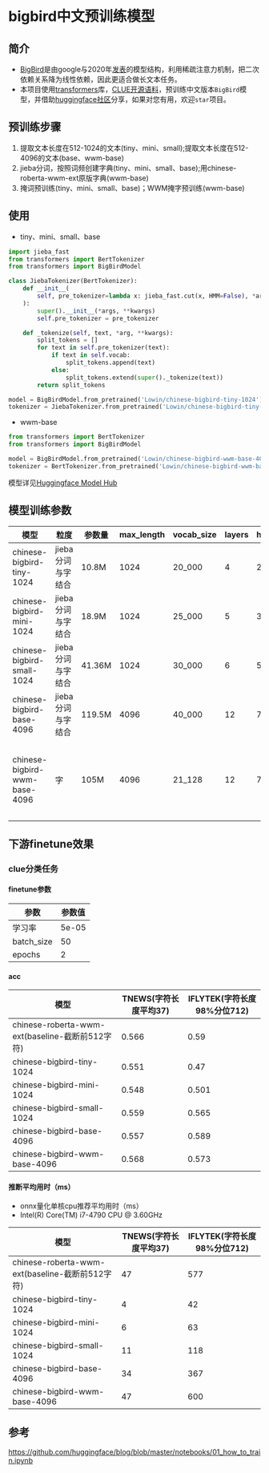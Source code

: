 # bigbird中文预训练模型

## 简介
+ [BigBird](https://github.com/google-research/bigbird)是由google与2020年[发表](https://arxiv.org/abs/2007.14062)的模型结构，利用稀疏注意力机制，把二次依赖关系降为线性依赖，因此更适合做长文本任务。
+ 本项目使用[transformers](https://github.com/huggingface/transformers)库，[CLUE开源语料](https://github.com/brightmart/nlp_chinese_corpus)，预训练中文版本`BigBird`模型，并借助[huggingface社区](https://huggingface.co/Lowin)分享，如果对您有用，欢迎`star`项目。

## 预训练步骤
1. 提取文本长度在512-1024的文本(tiny、mini、small);提取文本长度在512-4096的文本(base、wwm-base)
2. jieba分词，按照词频创建字典(tiny、mini、small、base);用chinese-roberta-wwm-ext原版字典(wwm-base)
3. 掩词预训练(tiny、mini、small、base)；WWM掩字预训练(wwm-base)

## 使用
+ tiny、mini、small、base
```python
import jieba_fast
from transformers import BertTokenizer
from transformers import BigBirdModel

class JiebaTokenizer(BertTokenizer):
    def __init__(
        self, pre_tokenizer=lambda x: jieba_fast.cut(x, HMM=False), *args, **kwargs
    ):
        super().__init__(*args, **kwargs)
        self.pre_tokenizer = pre_tokenizer

    def _tokenize(self, text, *arg, **kwargs):
        split_tokens = []
        for text in self.pre_tokenizer(text):
            if text in self.vocab:
                split_tokens.append(text)
            else:
                split_tokens.extend(super()._tokenize(text))
        return split_tokens

model = BigBirdModel.from_pretrained('Lowin/chinese-bigbird-tiny-1024')
tokenizer = JiebaTokenizer.from_pretrained('Lowin/chinese-bigbird-tiny-1024')
```

+ wwm-base

```python
from transformers import BertTokenizer
from transformers import BigBirdModel

model = BigBirdModel.from_pretrained('Lowin/chinese-bigbird-wwm-base-4096')
tokenizer = BertTokenizer.from_pretrained('Lowin/chinese-bigbird-wwm-base-4096')
```

模型详见[Huggingface Model Hub](https://huggingface.co/Lowin)

## 模型训练参数
| 模型                          | 粒度              | 参数量 | max_length | vocab_size | layers | hidden_size | heads | total_step |
|-------------------------------|-------------------|--------|------------|------------|--------|-------------|-------|------------|
| chinese-bigbird-tiny-1024     | jieba分词与字结合 | 10.8M  | 1024       | 20_000     | 4      | 220         | 11    | 150K       |
| chinese-bigbird-mini-1024     | jieba分词与字结合 | 18.9M  | 1024       | 25_000     | 5      | 300         | 10    | 150K       |
| chinese-bigbird-small-1024    | jieba分词与字结合 | 41.36M | 1024       | 30_000     | 6      | 512         | 8     | 150K       |
| chinese-bigbird-base-4096     | jieba分词与字结合 | 119.5M | 4096       | 40_000     | 12     | 768         | 12    | 30K        |
| chinese-bigbird-wwm-base-4096 | 字                | 105M   | 4096       | 21_128     | 12     | 768         | 12    | 2K（在chinesee-roberta-wwm-ext权重基础继续WWM预训练）         |

## 下游finetune效果
### clue分类任务
#### finetune参数
| 参数       | 参数值 |
|------------|--------|
| 学习率     | 5e-05  |
| batch_size | 50     |
| epochs     | 2      |

#### acc
| 模型                                            | TNEWS(字符长度平均37) | IFLYTEK(字符长度98%分位712) |
|-------------------------------------------------|-----------------------|-----------------------------|
| chinese-roberta-wwm-ext(baseline-截断前512字符) | 0.566                 | 0.59                        |
| chinese-bigbird-tiny-1024                       | 0.551                 | 0.47                        |
| chinese-bigbird-mini-1024                       | 0.548                 | 0.501                       |
| chinese-bigbird-small-1024                      | 0.559                 | 0.565                       |
| chinese-bigbird-base-4096                       | 0.557                 | 0.589                       |
| chinese-bigbird-wwm-base-4096                   | 0.568                 | 0.573                       |

#### 推断平均用时（ms）

+ onnx量化单核cpu推荐平均用时（ms）
+ Intel(R) Core(TM) i7-4790 CPU @ 3.60GHz

| 模型                                            | TNEWS(字符长度平均37) | IFLYTEK(字符长度98%分位712) |
|-------------------------------------------------|-----------------------|-----------------------------|
| chinese-roberta-wwm-ext(baseline-截断前512字符) | 47                    | 577                         |
| chinese-bigbird-tiny-1024                       | 4                     | 42                          |
| chinese-bigbird-mini-1024                       | 6                     | 63                          |
| chinese-bigbird-small-1024                      | 11                    | 118                         |
| chinese-bigbird-base-4096                       | 34                    | 367                         |
| chinese-bigbird-wwm-base-4096                   | 47                    | 600                         |


## 参考

https://github.com/huggingface/blog/blob/master/notebooks/01_how_to_train.ipynb
